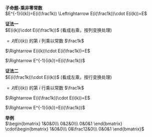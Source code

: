 **子命题-乘非零常数**  
 $E^{-1}(i(k))=E(i(\frac1k))  
\Leftrightarrow E(i(\frac1k))\cdot E(i(k))=E$  
  
**证法一**  
 $E(i(k))\cdot E(i(\frac1k))$ (看成右乘，按列变换处理)  
  
 $=对E(i(k))$ 的第 $i$ 列乘以常数 $\frac1k$  
  
 $\Rightarrow E(i(k))\cdot E(i(\frac1k))=E$  
  
 $\Rightarrow E^{-1}(i(k))=E(i(\frac1k))$  
  
**证法二**  
 $E(i(\frac1k))\cdot E(i(k))$ (看成左乘，按行变换处理)  
  
 $=对E(i(k))$ 的第 $i$ 行乘以常数 $\frac1k$  
  
 $\Rightarrow E(i(\frac1k))\cdot E(i(k))=E$  
  
 $\Rightarrow E^{-1}(i(k))=E(i(\frac1k))$  
  
**举例**  
 $\begin{bmatrix}  
1&0&0\\\  
0&2&0\\\  
0&0&1  
\end{bmatrix}  
\cdot\begin{bmatrix}  
1&0&0\\\  
0&\frac12&0\\\  
0&0&1  
\end{bmatrix}$  
